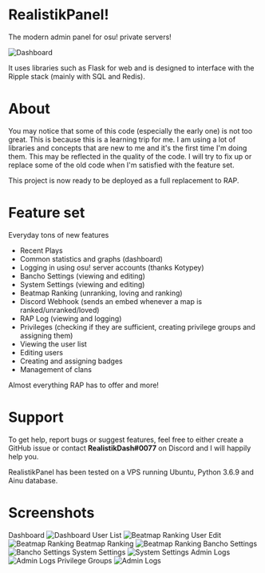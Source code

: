 # RealistikPanel!
The modern admin panel for osu! private servers!

![Dashboard](https://i.imgur.com/2pJIyL2.png)

It uses libraries such as Flask for web and is designed to interface with the Ripple stack (mainly with SQL and Redis).

# About

You may notice that some of this code (especially the early one) is not too great. This is because this is a learning trip for me.
I am using a lot of libraries and concepts that are new to me and it's the first time I'm doing them.
This may be reflected in the quality of the code. I will try to fix up or replace some of the old code when I'm satisfied with the feature set.

This project is now ready to be deployed as a full replacement to RAP.

# Feature set
Everyday tons of new features
- Recent Plays
- Common statistics and graphs (dashboard)
- Logging in using osu! server accounts (thanks Kotypey)
- Bancho Settings (viewing and editing)
- System Settings (viewing and editing)
- Beatmap Ranking (unranking, loving and ranking)
- Discord Webhook (sends an embed whenever a map is ranked/unranked/loved)
- RAP Log (viewing and logging)
- Privileges (checking if they are sufficient, creating privilege groups and assigning them)
- Viewing the user list
- Editing users
- Creating and assigning badges
- Management of clans

Almost everything RAP has to offer and more!

# Support
To get help, report bugs or suggest features, feel free to either create a GitHub issue or contact **RealistikDash#0077** on Discord and I will happily help you.

RealistikPanel has been tested on a VPS running Ubuntu, Python 3.6.9 and Ainu database.

# Screenshots
Dashboard
![Dashboard](https://i.imgur.com/2pJIyL2.png)
User List
![Beatmap Ranking](https://i.imgur.com/lWcGDpi.png)
User Edit
![Beatmap Ranking](https://i.imgur.com/j1VnY7p.png)
Beatmap Ranking
![Beatmap Ranking](https://i.imgur.com/egk94hI.png)
Bancho Settings
![Bancho Settings](https://i.imgur.com/kxmhkRr.png)
System Settings
![System Settings](https://i.imgur.com/dGrQq8Q.png)
Admin Logs
![Admin Logs](https://i.imgur.com/zArbrB7.png)
Privilege Groups
![Admin Logs](https://i.imgur.com/P310vDI.png)
